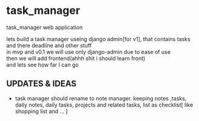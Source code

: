 # task_manager
task_manager web application

lets build a task manager useing django admin[for v1], that contains tasks and there deadline and other stuff\
in mvp and v0.1 we will use only django-admin due to ease of use\
then we will add frontend(ahhh shit i should learn front)\
and lets see how far I can go


## UPDATES & IDEAS
- task manager should rename to note manager. keeping notes ,tasks, daily notes, daily tasks, projects and related tasks, list as checklist[ like shopping list and ... ]
